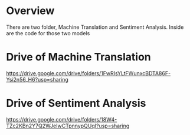 # Overview
There are two folder, Machine Translation and Sentiment Analysis. Inside are the code for those two models

# Drive of Machine Translation
https://drive.google.com/drive/folders/1FwRIsYLtFWunxcBDTA86F-Ysi2n56_H6?usp=sharing

# Drive of Sentiment Analysis
https://drive.google.com/drive/folders/18W4-TZc2KBn2Y7Q2WJeIwCTpnnypQUqI?usp=sharing